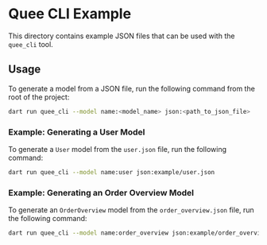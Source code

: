 # Quee CLI Example

This directory contains example JSON files that can be used with the `quee_cli` tool.

## Usage

To generate a model from a JSON file, run the following command from the root of the project:

```bash
dart run quee_cli --model name:<model_name> json:<path_to_json_file>
```

### Example: Generating a User Model

To generate a `User` model from the `user.json` file, run the following command:

```bash
dart run quee_cli --model name:user json:example/user.json
```

### Example: Generating an Order Overview Model

To generate an `OrderOverview` model from the `order_overview.json` file, run the following command:

```bash
dart run quee_cli --model name:order_overview json:example/order_overview.json
```
